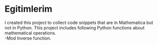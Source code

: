 # Egitimlerim
I created this project to collect code snippets that are in Mathematica but not in Python.
This project includes following Python functions about mathematical operations.<br/>
-Mod Inverse function.
